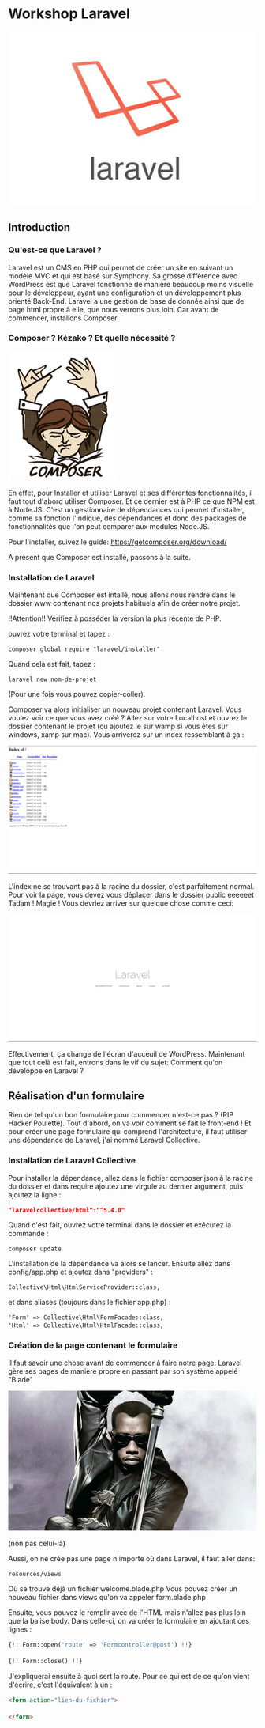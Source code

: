 # Workshop Laravel

![Logo Laravel](laravel-logo-big.png)

## Introduction
### Qu'est-ce que Laravel ?

Laravel est un CMS en PHP qui permet de créer un site en suivant un modèle MVC et qui est basé sur Symphony. Sa grosse différence avec WordPress est que Laravel fonctionne de manière beaucoup moins visuelle pour le développeur, ayant une configuration et un développement plus orienté Back-End.
Laravel a une gestion de base de donnée ainsi que de page html propre à elle, que nous verrons plus loin.
Car avant de commencer, installons Composer.

### Composer ? Kézako ? Et quelle nécessité ?

![Logo Composer](Logo-composer-transparent.png)

En effet, pour Installer et utiliser Laravel et ses différentes fonctionnalités, il faut tout d'abord utiliser Composer. Et ce dernier est à PHP ce que NPM est à Node.JS. C'est un gestionnaire de dépendances qui permet d'installer, comme sa fonction l'indique, des dépendances et donc des packages de fonctionnalités que l'on peut comparer aux modules Node.JS.

Pour l'installer, suivez le guide: https://getcomposer.org/download/

A présent que Composer est installé, passons à la suite.

### Installation de Laravel

Maintenant que Composer est intallé, nous allons nous rendre dans le dossier www contenant nos projets habituels afin de créer notre projet.

!!Attention!! Vérifiez à posséder la version la plus récente de PHP.

ouvrez votre terminal et tapez :
```
composer global require "laravel/installer"
```

Quand celà est fait, tapez : 
```
laravel new nom-de-projet
```

(Pour une fois vous pouvez copier-coller).

Composer va alors initialiser un nouveau projet contenant Laravel.
Vous voulez voir ce que vous avez créé ? Allez sur votre Localhost et ouvrez le dossier contenant le projet (ou ajoutez le sur wamp si vous êtes sur windows, xamp sur mac).
Vous arriverez sur un index ressemblant à ça : 

![index](folder-content.png)

L'index ne se trouvant pas à la racine du dossier, c'est parfaitement normal. Pour voir la page, vous devez vous déplacer dans le dossier public eeeeeet Tadam ! Magie ! Vous devriez arriver sur quelque chose comme ceci: 

![page](index.png)

Effectivement, ça change de l'écran d'acceuil de WordPress. Maintenant que tout celà est fait, entrons dans le vif du sujet: Comment qu'on développe en Laravel ?

## Réalisation d'un formulaire 

Rien de tel qu'un bon formulaire pour commencer n'est-ce pas ? (RIP Hacker Poulette).
Tout d'abord, on va voir comment se fait le front-end !
Et pour créer une page formulaire qui comprend l'architecture, il faut utiliser une dépendance de Laravel, j'ai nommé Laravel Collective.

### Installation de Laravel Collective

Pour installer la dépendance, allez dans le fichier composer.json à la racine du dossier et dans require ajoutez une virgule au dernier argument, puis ajoutez la ligne :

```JSON
"laravelcollective/html":"^5.4.0"
```

Quand c'est fait, ouvrez votre terminal dans le dossier et exécutez la commande : 
```
composer update
```
L'installation de la dépendance va alors se lancer.
Ensuite allez dans config/app.php et ajoutez dans "providers" :
```
Collective\Html\HtmlServiceProvider::class,
```
et dans aliases (toujours dans le fichier app.php) :
```
'Form' => Collective\Html\FormFacade::class,
'Html' => Collective\Html\HtmlFacade::class,
```

### Création de la page contenant le formulaire

Il faut savoir une chose avant de commencer à faire notre page: 
Laravel gère ses pages de manière propre en passant par son système appelé "Blade"

![blade](blade.jpg)

(non pas celui-là)

Aussi, on ne crée pas une page n'importe où dans Laravel, il faut aller dans: 
```
resources/views 
```
Où se trouve déjà un fichier welcome.blade.php
Vous pouvez créer un nouveau fichier dans views qu'on va appeler form.blade.php

Ensuite, vous pouvez le remplir avec de l'HTML mais n'allez pas plus loin que la balise body.
Dans celle-ci, on va créer le formulaire en ajoutant ces lignes : 

```php
{!! Form::open('route' => 'Formcontroller@post') !!}

{!! Form::close() !!}
```

J'expliquerai ensuite à quoi sert la route.
Pour ce qui est de ce qu'on vient d'écrire, c'est l'équivalent à un : 
```html
<form action="lien-du-fichier">

</form>
```

